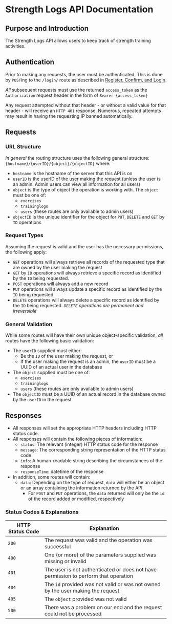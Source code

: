 # Strength Logs API Documentation

## Purpose and Introduction

The Strength Logs API allows users to keep track of strength training activities.

## Authentication

Prior to making any requests, the user must be authenticated.  This is done by `POST`ing to the `/login/` route as described in [Register, Confirm, and Login](RegisterConfirmLoginLogout.md).

*All* subsequent requests must use the returned `access_token` as the `Authorization` request header in the form of `Bearer {access_token}`

Any request attempted without that header - or without a valid value for that header - will receive an `HTTP 401` response. Numerous, repeated attempts may result in having the requesting IP banned automatically.

## Requests

### URL Structure

_In general_ the routing structure uses the following general structure: `{hostname}/{userID}/{object}/{objectID}` where:

 * `hostname` is the hostname of the server that this API is on
 * `userID` is the userID of the user making the request (unless the user is an admin. Admin users can view all information for all users)
 * `object` is the type of object the operation is working with. The `object` must be one of:
   * `exercises`
   * `traininglogs`
   * `users` (these routes are only available to admin users)
 * `objectID` is the unique identifier for the object for `PUT`, `DELETE` and `GET` by `ID` operations
 
### Request Types

Assuming the request is valid and the user has the necessary permissions, the following apply:

 * `GET` operations will always retrieve all records of the requested type that are owned by the user making the request
 * `GET` by `ID` operations will always retrieve a specific record as identified by the `ID` being requested.
 * `POST` operations will always add a new record
 * `PUT` operations will always update a specific record as identified by the `ID` being requested.
 * `DELETE` operations will always delete a specific record as identified by the `ID` being requested. _`DELETE` operations are permanent and irreversible_
 
### General Validation

While some routes will have their own unique object-specific validation, *all* routes have the following basic validation:

 * The `userID` supplied must either:
   * Be the `ID` of the user making the request, or
   * If the user making the request is an admin, the `userID` must be a UUID of an actual user in the database
 * The `object` supplied  must be one of:
   * `exercises`
   * `traininglogs`
   * `users` (these routes are only available to admin users)
 * The `objectID` must be a UUID of an actual record in the database owned by the `userID` in the request

## Responses

 * All responses will set the appropriate HTTP headers including HTTP status code.
 * All responses will contain the following pieces of information:
    * `status`: The relevant (integer) HTTP status code for the response
    * `message`: The corresponding string representation of the HTTP status code
    * `info`: A human-readable string describing the circumstances of the response
    * `responseTime`: datetime of the response
 * In addition, some routes will contain:
    * `data`: Depending on the type of request, `data` will either be an object or an array containing the information returned by the API.
      * For `POST` and `PUT` operations, the `data` returned will only be the `id` of the record added or modified, respectively

### Status Codes & Explanations  
  
| HTTP Status Code | Explanation |
| ----------- | ----------- |
| `200` | The request was valid and the operation was successful | 
| `400` | One (or more) of the parameters supplied was missing or invalid | 
| `401` | The user is not authenticated or does not have permission to perform that operation |
| `404` | The `id` provided was not valid or was not owned by the user making the request |
| `405` | The `object` provided was not valid |
| `500` | There was a problem on our end and the request could not be processed |

